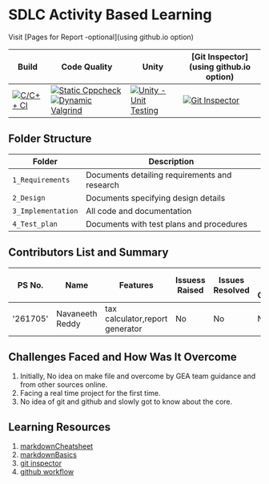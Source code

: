 # SDLC Activity Based Learning

Visit [Pages for Report -optional](using github.io option)

Build | Code Quality | Unity | [Git Inspector](using github.io option)
------|----------|-------|--------------
[![C/C++ CI](https://github.com/261705/Miniproject_261705/blob/main/.github/workflows/c-cpp.yml/badge.svg)](https://github.com/261705/Miniproject_261705/blob/main/.github/workflows/c-cpp.yml) | [![Static Cppcheck](https://github.com/261705/Miniproject_261705/blob/main/.github/workflows/Code%20Quaility-static%20analysis.yml/badge.svg)](https://github.com/261705/Miniproject_261705/blob/main/.github/workflows/Code%20Quaility-static%20analysis.yml.yml) [![Dynamic Valgrind](https://github.com/261705/Miniproject_261705/blob/main/.github/workflows/Code%20Quality-Dynamic.yml/badge.svg)](https://github.com/261705/Miniproject_261705/blob/main/.github/workflows/Code%20Quality-Dynamic.yml.yml)| [![Unity - Unit Testing](https://github.com/261705/Miniproject_261705/blob/main/.github/workflows/unity.yml/badge.svg)](https://github.com/261705/Miniproject_261705/blob/main/.github/workflows/unity.yml)| [![Git Inspector](https://github.com/261705/Miniproject_261705/blob/main/.github/workflows/git-inspector.yml/badge.svg)](https://github.com/261705/Miniproject_261705/blob/main/.github/workflows/git-inspector.yml.yml)


## Folder Structure
Folder             | Description
-------------------| -----------------------------------------
`1_Requirements`   | Documents detailing requirements and research
`2_Design`         | Documents specifying design details
`3_Implementation` | All code and documentation
`4_Test_plan`      | Documents with test plans and procedures

## Contributors List and Summary

PS No. |  Name   |    Features    | Issuess Raised |Issues Resolved|No Test Cases|Test Case Pass
-------|---------|----------------|----------------|---------------|-------------|--------------
'261705' | Navaneeth Reddy  | tax calculator,report generator    | No     | No   | No   | Yes        

## Challenges Faced and How Was It Overcome

1. Initially, No idea on make file and overcome by GEA team guidance and from other sources online.
2. Facing a real time project for the first time.
3. No idea of git and github and slowly got to know about the core.

## Learning Resources
1. [markdownCheatsheet](https://github.com/adam-p/markdown-here/wiki/Markdown-Cheatsheet)
2. [markdownBasics](https://guides.github.com/features/mastering-markdown/)
3. [git inspector](https://github.com/ejwa/gitinspector.git)
4. [github workflow](https://docs.github.com/en/actions/learn-github-action)

